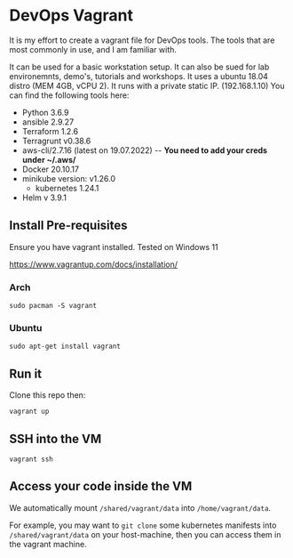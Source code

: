 # DevOps Vagrant

It is my effort to create a vagrant file for DevOps tools. The tools that are most commonly in use, and I am familiar with.

It can be used for a basic workstation setup. It can also be sued for lab environemnts, demo's, tutorials and workshops. It uses a ubuntu 18.04 distro (MEM 4GB, vCPU 2). It runs with a private static IP. (192.168.1.10) You can find the following tools here:

- Python 3.6.9
- ansible 2.9.27
- Terraform 1.2.6
- Terragrunt v0.38.6
- aws-cli/2.7.16 (latest on 19.07.2022)  -- **You need to add your creds under ~/.aws/**
- Docker 20.10.17
-  minikube version: v1.26.0
    - kubernetes 1.24.1
- Helm v 3.9.1

## Install Pre-requisites

Ensure you have vagrant installed. Tested on Windows 11

https://www.vagrantup.com/docs/installation/

### Arch
```
sudo pacman -S vagrant
```

### Ubuntu
```
sudo apt-get install vagrant
```

## Run it

Clone this repo then:

```
vagrant up
```

## SSH into the VM
```
vagrant ssh
```

## Access your code inside the VM

We automatically mount `/shared/vagrant/data` into `/home/vagrant/data`.

For example, you may want to `git clone` some kubernetes manifests into `/shared/vagrant/data` on your host-machine, then you can access them in the vagrant machine.
